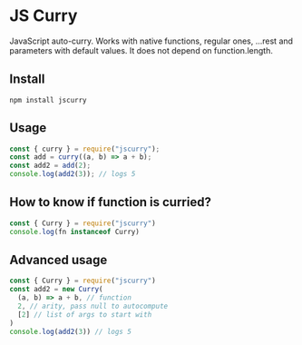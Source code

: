 # JS Curry

JavaScript auto-curry. Works with native functions, regular ones,
...rest and parameters with default values. It does not depend on function.length.

## Install

```
npm install jscurry
```

## Usage

```JavaScript
const { curry } = require("jscurry");
const add = curry((a, b) => a + b);
const add2 = add(2);
console.log(add2(3)); // logs 5
```

## How to know if function is curried?

```JavaScript
const { Curry } = require("jscurry")
console.log(fn instanceof Curry)
```

## Advanced usage

```JavaScript
const { Curry } = require("jscurry")
const add2 = new Curry(
  (a, b) => a + b, // function
  2, // arity, pass null to autocompute
  [2] // list of args to start with
)
console.log(add2(3)) // logs 5
```
